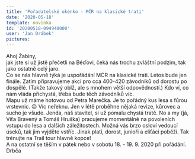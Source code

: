 ```yaml
---
title: 'Pořadatelské okénko - MČR na klasické trati'
date: '2020-05-18'
template: novinka
id: '20200518-094940000'
user: 'Jan Drábek'
pictures:
---
```

Ahoj Žabiny,  
jak jste si už jistě přečetli na Béďovi, čeká nás trochu zvláštní podzim, tak jako ostatně celý jaro.  
Co se nás hlavně týká je uspořádání MĆR na klasické trati. Letos bude jen finále. Zatím připravujeme akci pro cca 400-420 závodníků od dorostu po dospělé. (Takže takový oblž, ale s mnohem větší odpovědností.) Kdo ví, co nám vláda přichystá, třeba bude těch závodníků víc.  
Mapu už máme hotovou od Petra Marečka. Je to pořádný kus lesa s fůrou vrstevnic. :wink: Víc neřeknu. Jen v létě proběhne nějaká revize, kůrovec a sucho je všude. Jenda, náš stavitel, si už pomalu chystá tratě. No a my (já, Víťa Bravený a Tomáš Hruška) pracujeme momentálně na povoleních vstupu do lesa a dalších záležitostech. Možná vás brzo osloví vedoucí úseků, tak jim vyjděte vstříc. Jinak platí, dorost, junioři a eliťáci poběží. Tak trénujte na Trail tour hlavně kopce!  
A na ostatní se těším v pátek nebo v sobotu 18. - 19. 9. 2020 při pořádání.
Drbča
